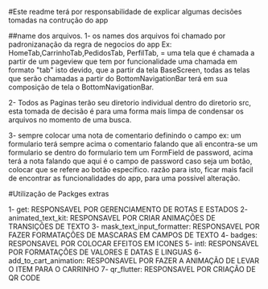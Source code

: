#Este readme terá por responsabilidade de explicar algumas decisões tomadas na contrução do app

##name dos arquivos.
1- os names dos arquivos foi chamado por padronizanação da regra de negocios do app
Ex: HomeTab,CarrinhoTab,PedidosTab, PerfilTab,  = uma tela que é chamada a partir de um pageview que tem por funcionalidade uma chamada em formato "tab"
isto devido, que a partir da tela BaseScreen, todas as telas que serão chamadas a partir do BottomNavigationBar
terá em sua composição de tela o BottomNavigationBar.

2- Todos as Paginas terão seu diretorio individual dentro do diretorio src, esta tomada de decisão é para
uma forma mais limpa de condensar os arquivos no momento de uma busca.

3- sempre colocar uma nota de comentario definindo o campo
ex: um formulario terá sempre acima o comentario falando que ali encontra-se um formulario
se dentro do formulario tem um FormField de password, acima terá a nota falando que aqui é o campo de password
caso seja um botão, colocar que se refere ao botão especifico.
razão para isto, ficar mais facil de encontrar as funcionalidades do app, para uma possivel alteração.

#Utilização de Packges extras

 1- get: RESPONSAVEL POR GERENCIAMENTO DE ROTAS E ESTADOS
 2- animated_text_kit: RESPONSAVEL POR CRIAR ANIMAÇÕES DE TRANSIÇÕES DE TEXTO
 3- mask_text_input_formatter: RESPONSAVEL POR FAZER FORMATAÇÕES DE MASCARAS EM CAMPOS DE TEXTO
 4- badges: RESPONSAVEL POR COLOCAR EFEITOS EM ICONES
 5- intl: RESPONSAVEL POR FORMATAÇÕES DE VALORES E DATAS E LINGUAS
 6- add_to_cart_animation: RESPONSAVEL POR FAZER A ANIMAÇÃO DE LEVAR O ITEM PARA O CARRINHO
 7- qr_flutter: RESPONSAVEL POR CRIAÇÃO DE QR CODE